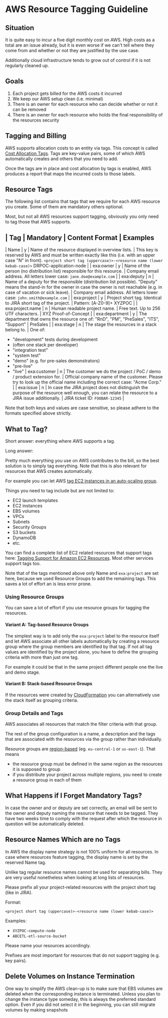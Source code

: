 # AWS Resource Tagging Guideline

## Situation

It is quite easy to incur a five digit monthly cost on AWS. High costs as a total are an issue already, but it is even worse if we can't tell where they come from and whether or not they are justified by the use case.

Additionally cloud infrastructure tends to grow out of control if it is not regularly cleaned up.


## Goals

1. Each project gets billed for the AWS costs it incurred
1. We keep our AWS setup clean (i.e. minimal)
1. There is an owner for each resource who can decide whether or not it can be removed
1. There is an owner for each resource who holds the final responsibility of the resources security

## Tagging and Billing

AWS supports allocation costs to an entity via tags. This concept is called [Cost Allocation Tags](https://docs.aws.amazon.com/awsaccountbilling/latest/aboutv2/cost-alloc-tags.html). Tags are key-value pairs, some of which AWS automatically creates and others that you need to add.

Once the tags are in place and cost allocation by tags is enabled, AWS produces a report that maps the incurred costs to those labels.


## Resource Tags

The following list contains that tags that we require for each AWS resource you create. Some of them are mandatory others optional.

Most, but not all AWS resources support tagging, obviously you only need to tag those that AWS supports.

| Tag | Mandatory | Content Format | Examples
---------------------------------------------
| Name             | y | Name of the resource displayed in overview lists. | This key is reserved by AWS and must be written exactly like this (i.e. with an upper case "N" in front). `<project short tag (uppercase)>-<resource name (lower kebab-case)>`  DRPOC-application-node |
| exa:owner        | y | Name of the person (no distribution list) responsible for this resource. | Company email address. All letters lower case: `jane.doe@example.com` |
| exa:deputy       | n | Name of a deputy for the responsible (distribution list possible). "Deputy" means the stand-in for the owner in case the owner is not reachable (e.g. in case of vacation or sick leave). |
Company email address. All letters lower case: `john.smith@example.com` |
| exa:project      | y | Project short tag.  Identical to JIRA short tag of the project. | Pattern: [A-Z0-9]+  XYZPOC |
| exa:project.name | n | Human readable project name. | Free text. Up to 256 UTF characters. | XYZ Proof-of-Concept |
| exa:department   | y | The department that owns the resource   one of: "RnD", "PM", "PreSales", "ITS", "Support" | PreSales |
| exa:stage        | n | The stage the resources in a stack belong to. | One of:
* "development" tests during development
* (often one stack per developer)
* "integration test"
* "system test"
* "demo" (e.g. for pre-sales demonstrators)
* "pre-live"
* "live"
| exa:customer     | n | The customer we do the project / PoC / demo / product extension for. | Official company name of the customer. Please try to look up the official name including the correct case: "Acme Corp." |
| exa:issue        | n | In case the JIRA project does not distinguish the purpose of the resource well enough, you can relate the resource to a JIRA issue additionally. | JIRA ticket ID: `FOOBAR-12345` |

Note that both keys and values are case sensitive, so please adhere to the formats specified above strictly.

## What to Tag?

Short answer: everything where AWS supports a tag.

Long answer:

Pretty much everything you use on AWS contributes to the bill, so the best solution is to simply tag everything. Note that this is also relevant for resources that AWS creates automatically.

For example you can let AWS [tag EC2 instances in an auto-scaling group](https://docs.aws.amazon.com/autoscaling/ec2/userguide/autoscaling-tagging.html).

Things you need to tag include but are not limited to:

* EC2 launch templates
* EC2 instances
* EBS volumes
* VPCs
* Subnets
* Security Groups
* S3 buckets
* DynamoDB
* etc.

You can find a complete list of EC2 related resources that support tags here: [Tagging Support for Amazon EC2 Resources](https://docs.aws.amazon.com/AWSEC2/latest/UserGuide/Using_Tags.html#tag-resources). Most other services support tags too.

Note that of the tags mentioned above only Name and `exa:project` are set here, because we used Resource Groups to add the remaining tags. This saves a lot of effort an is less error prone.

### Using Resource Groups

You can save a lot of effort if you use resource groups for tagging the resources.

#### Variant A: Tag-based Resource Groups

The simplest way is to add only the `exa:project` label to the resource itself and let AWS associate all other labels automatically by creating a resource group where the group members are identified by that tag. If not all tag values are identified by the project alone, you have to define the grouping criteria with more than just one tag.

For example it could be that in the same project different people one the live and demo stage.

#### Variant B: Stack-based Resource Groups

If the resources were created by [CloudFormation](https://aws.amazon.com/cloudformation/) you can alternatively use the stack itself as grouping criteria.

### Group Details and Tags

AWS associates all resources that match the filter criteria with that group.

The rest of the group configuration is a name, a description and the tags that are associated with the resources via the group rather than individually.

Resource groups are [region-based](https://docs.aws.amazon.com/AWSEC2/latest/UserGuide/using-regions-availability-zones.html#concepts-available-regions) (eg. `eu-central-1` or `us-east-1`). That means

* the resource group must be defined in the same region as the resources it is supposed to group
* if you distribute your project across multiple regions, you need to create a resource group in each of them

## What Happens if I Forget Mandatory Tags?

In case the owner and or deputy are set correctly, an email will be sent to the owner and deputy naming the resource that needs to be tagged. They have two weeks time to comply with the request after which the resource in question will be automatically deleted.

## Resource Names Which are no Tags

In AWS the display name strategy is not 100% uniform for all resources. In case where resources feature tagging, the display name is set by the reserved Name tag.

Unlike tag regular resource names cannot be used for separating bills. They are very useful nonetheless when looking at long lists of resources.

Please prefix all your project-related resources with the project short tag (like in JIRA).

Format:

    <project short tag (uppercase)>-<resource name (lower kebab-case)>

Examples:

* `XYZPOC-compute-node`
* `ABCETL-etl-source-bucket`

Please name your resources accordingly.

Prefixes are most important for resources that do not support tagging (e.g. key pairs).

## Delete Volumes on Instance Termination

One way to simplify the AWS clean-up is to make sure that EBS volumes are deleted when the corresponding instance is terminated. Unless you plan to change the instance type someday, this is always the preferred standard option. Even if you did not select it in the beginning, you can still migrate volumes by making snapshots